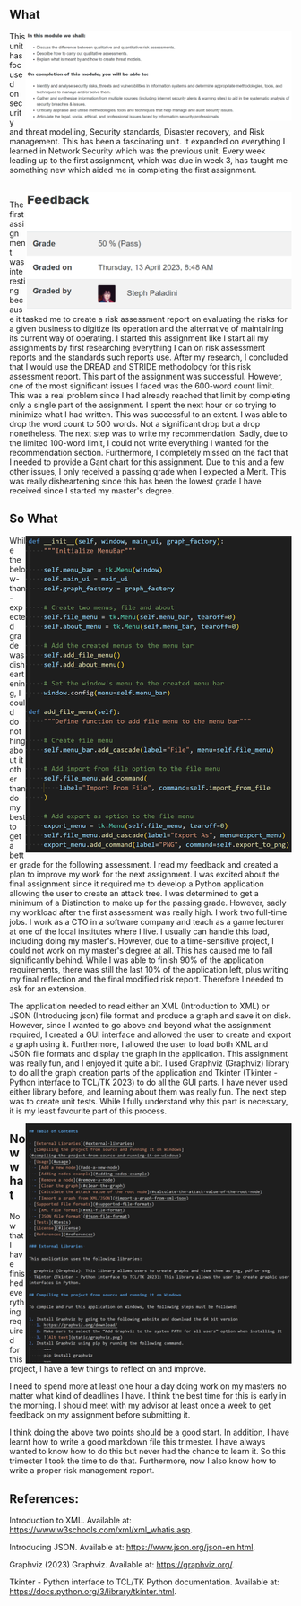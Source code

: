 ## What

<img src="static/learning.png" width="475" height="auto" align="right">

This unit has focused on security and threat modelling, Security standards, Disaster recovery, and Risk management. This has been a fascinating unit. It expanded on everything I learned in Network Security which was the previous unit. Every week leading up to the first assignment, which was due in week 3, has taught me something new which aided me in completing the first assignment. 

<br>
<img src="static/grade.png" width="475" height="auto" align="right">

The first assignment was interesting because it tasked me to create a risk assessment report on evaluating the risks for a given business to digitize its operation and the alternative of maintaining its current way of operating. I started this assignment like I start all my assignments by first researching everything I can on risk assessment reports and the standards such reports use. After my research, I concluded that I would use the DREAD and STRIDE methodology for this risk assessment report. This part of the assignment was successful. However, one of the most significant issues I faced was the 600-word count limit. This was a real problem since I had already reached that limit by completing only a single part of the assignment. I spent the next hour or so trying to minimize what I had written. This was successful to an extent. I was able to drop the word count to 500 words. Not a significant drop but a drop nonetheless. The next step was to write my recommendation. Sadly, due to the limited 100-word limit, I could not write everything I wanted for the recommendation section. Furthermore, I completely missed on the fact that I needed to provide a Gant chart for this assignment. Due to this and a few other issues, I only received a passing grade when I expected a Merit. This was really disheartening since this has been the lowest grade I have received since I started my master's degree.


## So What
<img src="static/gui.png" width="475" height="auto" align="right">
While the below-than-expected grade was disheartening, I could do nothing about it other than do my best to get a better grade for the following assessment. I read my feedback and created a plan to improve my work for the next assignment. I was excited about the final assignment since it required me to develop a Python application allowing the user to create an attack tree. I was determined to get a minimum of a Distinction to make up for the passing grade. However, sadly my workload after the first assessment was really high. I work two full-time jobs. I work as a CTO in a software company and teach as a game lecturer at one of the local institutes where I live. I usually can handle this load, including doing my master's. However, due to a time-sensitive project, I could not work on my master's degree at all. This has caused me to fall significantly behind. While I was able to finish 90% of the application requirements, there was still the last 10% of the application left, plus writing my final reflection and the final modified risk report. Therefore I needed to ask for an extension.

The application needed to read either an XML (Introduction to XML) or JSON (Introducing json) file format and produce a graph and save it on disk. However, since I wanted to go above and beyond what the assignment required, I created a GUI interface and allowed the user to create and export a graph using it. Furthermore, I allowed the user to load both XML and JSON file formats and display the graph in the application. This assignment was really fun, and I enjoyed it quite a bit. I used Graphviz (Graphviz) library to do all the graph creation parts of the application and Tkinter (Tkinter - Python interface to TCL/TK 2023) to do all the GUI parts. I have never used either library before, and learning about them was really fun. The next step was to create unit tests. While I fully understand why this part is necessary, it is my least favourite part of this process.

<img src="static/markdown.png" width="475" height="auto" align="right">

## Now what
Now that I have finished everything required for this project, I have a few things to reflect on and improve.

I need to spend more at least one hour a day doing work on my masters no matter what kind of deadlines I have. I think the best time for this is early in the morning.
I should meet with my advisor at least once a week to get feedback on my assignment before submitting it.

I think doing the above two points should be a good start. In addition, I have learnt how to write a good markdown file this trimester. I have always wanted to know how to do this but never had the chance to learn it. So this trimester I took the time to do that. Furthermore, now I also know how to write a proper risk management report.


## References:

Introduction to XML. Available at: https://www.w3schools.com/xml/xml_whatis.asp. 

Introducing JSON. Available at: https://www.json.org/json-en.html. 

Graphviz (2023) Graphviz. Available at: https://graphviz.org/.

Tkinter - Python interface to TCL/TK Python documentation. Available at: https://docs.python.org/3/library/tkinter.html.